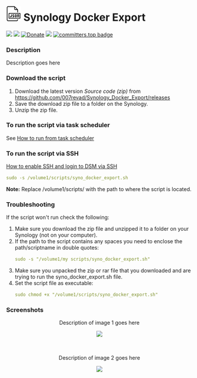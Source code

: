 # <img src="images/icon.png" width="40"> Synology Docker Export

<a href="https://github.com/007revad/Synology_Docker_Export/releases"><img src="https://img.shields.io/github/release/007revad/Synology_Docker_Export.svg"></a>
<a href="https://hits.seeyoufarm.com"><img src="https://hits.seeyoufarm.com/api/count/incr/badge.svg?url=https%3A%2F%2Fgithub.com%2F007revad%2FSynology_Docker_Export&count_bg=%2379C83D&title_bg=%23555555&icon=&icon_color=%23E7E7E7&title=views&edge_flat=false"/></a>
[![Donate](https://img.shields.io/badge/Donate-PayPal-green.svg)](https://www.paypal.com/paypalme/007revad)
[![](https://img.shields.io/static/v1?label=Sponsor&message=%E2%9D%A4&logo=GitHub&color=%23fe8e86)](https://github.com/sponsors/007revad)
[![committers.top badge](https://user-badge.committers.top/australia/007revad.svg)](https://user-badge.committers.top/australia/007revad)

### Description

Description goes here

### Download the script

1. Download the latest version _Source code (zip)_ from https://github.com/007revad/Synology_Docker_Export/releases
2. Save the download zip file to a folder on the Synology.
3. Unzip the zip file.

### To run the script via task scheduler

See [How to run from task scheduler](https://github.com/007revad/Synology_Docker_Export/blob/main/how_to_run_from_scheduler.md)

### To run the script via SSH

[How to enable SSH and login to DSM via SSH](https://kb.synology.com/en-global/DSM/tutorial/How_to_login_to_DSM_with_root_permission_via_SSH_Telnet)

```YAML
sudo -s /volume1/scripts/syno_docker_export.sh
```

**Note:** Replace /volume1/scripts/ with the path to where the script is located.

### Troubleshooting

If the script won't run check the following:

1. Make sure you download the zip file and unzipped it to a folder on your Synology (not on your computer).
2. If the path to the script contains any spaces you need to enclose the path/scriptname in double quotes:
   ```YAML
   sudo -s "/volume1/my scripts/syno_docker_export.sh"
   ```
3. Make sure you unpacked the zip or rar file that you downloaded and are trying to run the syno_docker_export.sh file.
4. Set the script file as executable:
   ```YAML
   sudo chmod +x "/volume1/scripts/syno_docker_export.sh"
   ```

### Screenshots

<p align="center">Description of image 1 goes here</p>
<p align="center"><img src="/images/IMAGE_NAME.png"></p>

<br>

<p align="center">Description of image 2 goes here</p>
<p align="center"><img src="/images/IMAGE_NAME.png"></p>

